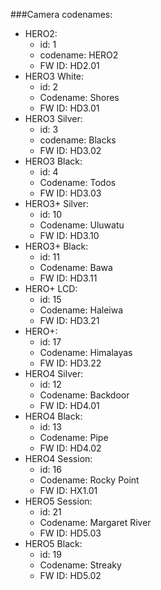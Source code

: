 ###Camera codenames:

* HERO2:
	* id: 1
	* codename: HERO2
	* FW ID: HD2.01
* HERO3 White:
	* id: 2
	* Codename: Shores
	* FW ID: HD3.01
* HERO3 Silver:
	* id: 3
	* codename: Blacks
	* FW ID: HD3.02
* HERO3 Black:
	* id: 4
	* Codename: Todos
	* FW ID: HD3.03
* HERO3+ Silver:
	* id: 10
	* Codename: Uluwatu
	* FW ID: HD3.10
* HERO3+ Black:
	* id: 11
	* Codename: Bawa
	* FW ID: HD3.11
* HERO+ LCD:
	* id: 15
	* Codename: Haleiwa
	* FW ID: HD3.21
* HERO+:
	* id: 17
	* Codename: Himalayas
	* FW ID: HD3.22
* HERO4 Silver:
	* id: 12
	* Codename: Backdoor
	* FW ID: HD4.01
* HERO4 Black:
	* id: 13
	* Codename: Pipe
	* FW ID: HD4.02
* HERO4 Session:
	* id: 16
	* Codename: Rocky Point
	* FW ID: HX1.01
* HERO5 Session:
	* id: 21
	* Codename: Margaret River
	* FW ID: HD5.03
* HERO5 Black:
	* id: 19
	* Codename: Streaky
	* FW ID: HD5.02
